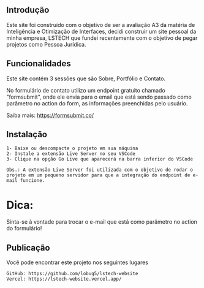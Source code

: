 ## Introdução
 
Este site foi construído com o objetivo de ser a avaliação A3 da matéria de Inteligência e Otimização de Interfaces, decidi construir um site pessoal da minha empresa, LSTECH que fundei recentemente com o objetivo de pegar projetos como Pessoa Jurídica.
 
## Funcionalidades
 
Este site contém 3 sessões que são Sobre, Portfólio e Contato.
 
No formulário de contato utilizo um endpoint gratuito chamado "formsubmit", onde ele envia para o email que está sendo passado como parâmetro no action do form, as informações preenchidas pelo usuário.
 
Saiba mais: https://formsubmit.co/
 
## Instalação
 
    1- Baixe ou descompacte o projeto em sua máquina
    2- Instale a extensão Live Server no seu VSCode
    3- Clique na opção Go Live que aparecerá na barra inferior do VSCode
 
    Obs.: A extensão Live Server foi utilizada com o objetivo de rodar o projeto em um pequeno servidor para que a integração do endpoint de e-mail funcione.
 
# Dica:
 Sinta-se à vontade para trocar o e-mail que está como parâmetro no action do formulário!

## Publicação

Você pode encontrar este projeto nos seguintes lugares

    GitHub: https://github.com/lobug5/lstech-website
    Vercel: https://lstech-website.vercel.app/